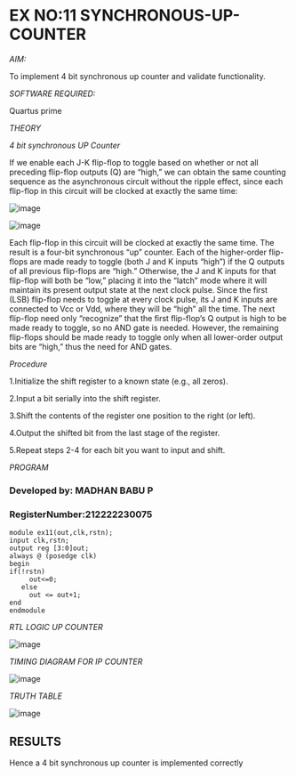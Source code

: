 # EX NO:11 SYNCHRONOUS-UP-COUNTER

*AIM:*

To implement 4 bit synchronous up counter and validate functionality.

*SOFTWARE REQUIRED:*

Quartus prime

*THEORY*

*4 bit synchronous UP Counter*

If we enable each J-K flip-flop to toggle based on whether or not all preceding flip-flop outputs (Q) are “high,” we can obtain the same counting sequence as the asynchronous circuit without the ripple effect, since each flip-flop in this circuit will be clocked at exactly the same time:

![image](https://github.com/naavaneetha/SYNCHRONOUS-UP-COUNTER/assets/154305477/d5db3fa0-e413-404c-b80e-b2f39d82e7e8)


![image](https://github.com/naavaneetha/SYNCHRONOUS-UP-COUNTER/assets/154305477/52cb61eb-d04b-442d-810c-31185a68410b)

Each flip-flop in this circuit will be clocked at exactly the same time.
The result is a four-bit synchronous “up” counter. Each of the higher-order flip-flops are made ready to toggle (both J and K inputs “high”) if the Q outputs of all previous flip-flops are “high.”
Otherwise, the J and K inputs for that flip-flop will both be “low,” placing it into the “latch” mode where it will maintain its present output state at the next clock pulse.
Since the first (LSB) flip-flop needs to toggle at every clock pulse, its J and K inputs are connected to Vcc or Vdd, where they will be “high” all the time.
The next flip-flop need only “recognize” that the first flip-flop’s Q output is high to be made ready to toggle, so no AND gate is needed.
However, the remaining flip-flops should be made ready to toggle only when all lower-order output bits are “high,” thus the need for AND gates.

*Procedure*

1.Initialize the shift register to a known state (e.g., all zeros).

2.Input a bit serially into the shift register.

3.Shift the contents of the register one position to the right (or left).

4.Output the shifted bit from the last stage of the register.

5.Repeat steps 2-4 for each bit you want to input and shift.


*PROGRAM*

### Developed by: MADHAN BABU P
### RegisterNumber:212222230075

```
module ex11(out,clk,rstn);
input clk,rstn;
output reg [3:0]out;
always @ (posedge clk)
begin
if(!rstn)
     out<=0;
   else 
     out <= out+1;
end
endmodule
```


*RTL LOGIC UP COUNTER*

![image](https://github.com/23004205/SYNCHRONOUS-UP-COUNTER/assets/138971114/dd56206c-1ef9-4614-baed-278a11275c19)


*TIMING DIAGRAM FOR IP COUNTER*


![image](https://github.com/23004205/SYNCHRONOUS-UP-COUNTER/assets/138971114/0300cb24-5464-4990-9f76-1583dae83a4f)

*TRUTH TABLE*

![image](https://github.com/23004205/SYNCHRONOUS-UP-COUNTER/assets/138971114/30bd014d-26c8-41a7-9685-fd68b593621a)



## RESULTS
Hence a 4 bit synchronous up counter is implemented correctly
